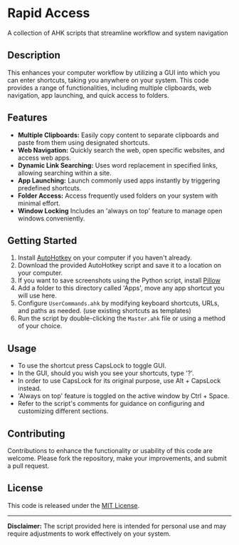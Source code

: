 # Rapid Access

A collection of AHK scripts that streamline workflow and system navigation

## Description

This enhances your computer workflow by utilizing a GUI into which you can enter shortcuts, taking you anywhere on your system. This code provides a range of functionalities, including multiple clipboards, web navigation, app launching, and quick access to folders.

## Features

- **Multiple Clipboards:** Easily copy content to separate clipboards and paste from them using designated shortcuts.
- **Web Navigation:** Quickly search the web, open specific websites, and access web apps.
- **Dynamic Link Searching:** Uses word replacement in specified links, allowing searching within a site.
- **App Launching:** Launch commonly used apps instantly by triggering predefined shortcuts.
- **Folder Access:** Access frequently used folders on your system with minimal effort.
- **Window Locking** Includes an 'always on top' feature to manage open windows conveniently.

## Getting Started

1. Install [AutoHotkey](https://www.autohotkey.com/) on your computer if you haven't already.
2. Download the provided AutoHotkey script and save it to a location on your computer.
3. If you want to save screenshots using the Python script, install [Pillow](https://pillow.readthedocs.io/en/stable/index.html)
4. Add a folder to this directory called 'Apps', move any app shortcut you will use here.
6. Configure `UserCommands.ahk` by modifying keyboard shortcuts, URLs, and paths as needed. (use existing shortcuts as templates)
7. Run the script by double-clicking the `Master.ahk` file or using a method of your choice.

## Usage

- To use the shortcut press CapsLock to toggle GUI.
- In the GUI, should you wish you see your shortcuts, type '?'.
- In order to use CapsLock for its original purpose, use Alt + CapsLock instead.
- 'Always on top' feature is toggled on the active window by Ctrl + Space.
- Refer to the script's comments for guidance on configuring and customizing different sections.

## Contributing

Contributions to enhance the functionality or usability of this code are welcome. Please fork the repository, make your improvements, and submit a pull request.

## License

This code is released under the [MIT License](LICENSE).

---

**Disclaimer:** The script provided here is intended for personal use and may require adjustments to work effectively on your system.
